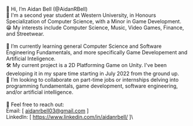 👋 Hi, I’m Aidan Bell (@AidanRBell)\
📕 I'm a second year student at Western University, in Honours Specialization of Computer Science, with a Minor in Game Development.\
😁 My interests include Computer Science, Music, Video Games, Finance, and Streetwear.\
\
📝 I’m currently learning general Computer Science and Software Engineering Fundamentals, and more specifically Game Developement and Artificial Inteligence.\
🛠 My current project is a 2D Platforming Game on Unity. I've been developing it in my spare time starting in July 2022 from the ground up.\
👥 I’m looking to collaborate on part-time jobs or internships delving into programming fundamentals, game development, software engineering, and/or artificial intelligence.\
\
💬 Feel free to reach out:\
    Email: [ aidanrbell03@gmail.com ]\
    LinkedIn: [ https://www.linkedin.com/in/aidanrbell/ ]\

<!---
AidanRBell/AidanRBell is a ✨ special ✨ repository because its `README.md` (this file) appears on your GitHub profile.
You can click the Preview link to take a look at your changes.
--->

